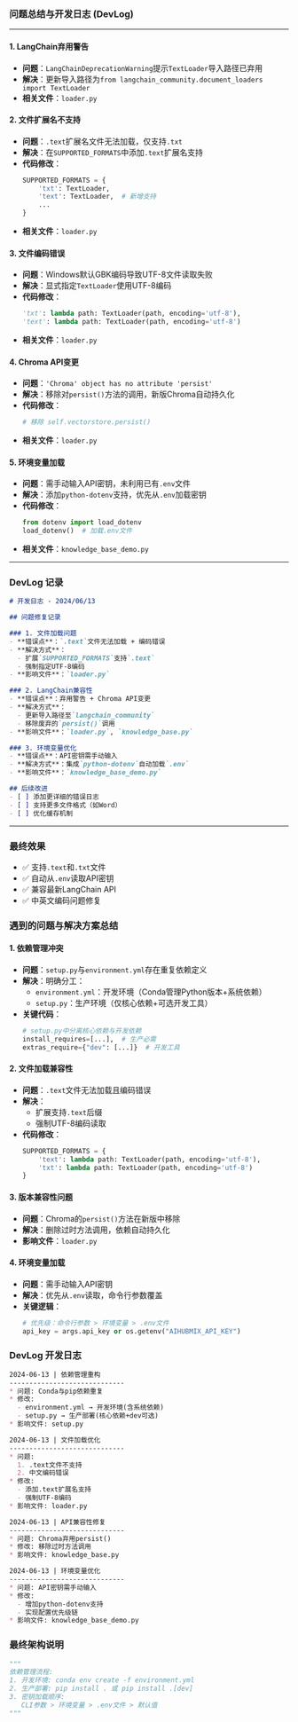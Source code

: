 ### 问题总结与开发日志 (DevLog)

---

#### **1. LangChain弃用警告**
- **问题**：`LangChainDeprecationWarning`提示`TextLoader`导入路径已弃用
- **解决**：更新导入路径为`from langchain_community.document_loaders import TextLoader`
- **相关文件**：`loader.py`

#### **2. 文件扩展名不支持**
- **问题**：`.text`扩展名文件无法加载，仅支持`.txt`
- **解决**：在`SUPPORTED_FORMATS`中添加`.text`扩展名支持
- **代码修改**：
  ```python
  SUPPORTED_FORMATS = {
      'txt': TextLoader,
      'text': TextLoader,  # 新增支持
      ...
  }
  ```
- **相关文件**：`loader.py`

#### **3. 文件编码错误**
- **问题**：Windows默认GBK编码导致UTF-8文件读取失败
- **解决**：显式指定`TextLoader`使用UTF-8编码
- **代码修改**：
  ```python
  'txt': lambda path: TextLoader(path, encoding='utf-8'),
  'text': lambda path: TextLoader(path, encoding='utf-8')
  ```
- **相关文件**：`loader.py`

#### **4. Chroma API变更**
- **问题**：`'Chroma' object has no attribute 'persist'`
- **解决**：移除对`persist()`方法的调用，新版Chroma自动持久化
- **代码修改**：
  ```python
  # 移除 self.vectorstore.persist()
  ```
- **相关文件**：`loader.py`

#### **5. 环境变量加载**
- **问题**：需手动输入API密钥，未利用已有`.env`文件
- **解决**：添加`python-dotenv`支持，优先从`.env`加载密钥
- **代码修改**：
  ```python
  from dotenv import load_dotenv
  load_dotenv()  # 加载.env文件
  ```
- **相关文件**：`knowledge_base_demo.py`

---

### **DevLog 记录**
```markdown
# 开发日志 - 2024/06/13

## 问题修复记录

### 1. 文件加载问题
- **错误点**：`.text`文件无法加载 + 编码错误
- **解决方式**：
  - 扩展`SUPPORTED_FORMATS`支持`.text`
  - 强制指定UTF-8编码
- **影响文件**：`loader.py`

### 2. LangChain兼容性
- **错误点**：弃用警告 + Chroma API变更
- **解决方式**：
  - 更新导入路径至`langchain_community`
  - 移除废弃的`persist()`调用
- **影响文件**：`loader.py`, `knowledge_base.py`

### 3. 环境变量优化
- **错误点**：API密钥需手动输入
- **解决方式**：集成`python-dotenv`自动加载`.env`
- **影响文件**：`knowledge_base_demo.py`

## 后续改进
- [ ] 添加更详细的错误日志
- [ ] 支持更多文件格式（如Word）
- [ ] 优化缓存机制
```

---

### 最终效果
- ✅ 支持`.text`和`.txt`文件
- ✅ 自动从`.env`读取API密钥
- ✅ 兼容最新LangChain API
- ✅ 中英文编码问题修复


### 遇到的问题与解决方案总结

#### 1. 依赖管理冲突
- **问题**：`setup.py`与`environment.yml`存在重复依赖定义
- **解决**：明确分工：
  - `environment.yml`：开发环境（Conda管理Python版本+系统依赖）
  - `setup.py`：生产环境（仅核心依赖+可选开发工具）
- **关键代码**：
  ```python
  # setup.py中分离核心依赖与开发依赖
  install_requires=[...],  # 生产必需
  extras_require={"dev": [...]}  # 开发工具
  ```

#### 2. 文件加载兼容性
- **问题**：`.text`文件无法加载且编码错误
- **解决**：
  - 扩展支持`.text`后缀
  - 强制UTF-8编码读取
- **代码修改**：
  ```python
  SUPPORTED_FORMATS = {
      'text': lambda path: TextLoader(path, encoding='utf-8'),
      'txt': lambda path: TextLoader(path, encoding='utf-8')
  }
  ```

#### 3. 版本兼容性问题
- **问题**：Chroma的`persist()`方法在新版中移除
- **解决**：删除过时方法调用，依赖自动持久化
- **影响文件**：`loader.py`

#### 4. 环境变量加载
- **问题**：需手动输入API密钥
- **解决**：优先从`.env`读取，命令行参数覆盖
- **关键逻辑**：
  ```python
  # 优先级：命令行参数 > 环境变量 > .env文件
  api_key = args.api_key or os.getenv("AIHUBMIX_API_KEY")
  ```

### DevLog 开发日志

```markdown
2024-06-13 | 依赖管理重构
-----------------------------
* 问题: Conda与pip依赖重复
* 修改:
  - environment.yml → 开发环境(含系统依赖)
  - setup.py → 生产部署(核心依赖+dev可选)
* 影响文件: setup.py

2024-06-13 | 文件加载优化
-----------------------------
* 问题: 
  1. .text文件不支持
  2. 中文编码错误
* 修改:
  - 添加.text扩展名支持
  - 强制UTF-8编码
* 影响文件: loader.py

2024-06-13 | API兼容性修复
-----------------------------
* 问题: Chroma弃用persist()
* 修改: 移除过时方法调用
* 影响文件: knowledge_base.py

2024-06-13 | 环境变量优化
-----------------------------
* 问题: API密钥需手动输入
* 修改:
  - 增加python-dotenv支持
  - 实现配置优先级链
* 影响文件: knowledge_base_demo.py
```

### 最终架构说明
```python
"""
依赖管理流程:
1. 开发环境: conda env create -f environment.yml
2. 生产部署: pip install . 或 pip install .[dev]
3. 密钥加载顺序:
   CLI参数 > 环境变量 > .env文件 > 默认值
"""
```